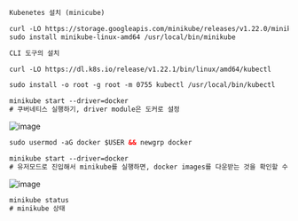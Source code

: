 ```html:ku.html
Kubenetes 설치 (minicube) 

curl -LO https://storage.googleapis.com/minikube/releases/v1.22.0/minikube-linux-amd64 
sudo install minikube-linux-amd64 /usr/local/bin/minikube 

CLI 도구의 설치 

curl -LO https://dl.k8s.io/release/v1.22.1/bin/linux/amd64/kubectl 

sudo install -o root -g root -m 0755 kubectl /usr/local/bin/kubectl 
```
```html:ku1.html
minikube start --driver=docker
# 쿠버네티스 실행하기, driver module은 도커로 설정
```
![image](https://user-images.githubusercontent.com/58325946/217416911-7507500e-1f6e-455d-9660-0ca3cc22b451.png)
```html:ku2.html
sudo usermod -aG docker $USER && newgrp docker

minikube start --driver=docker
# 유저모드로 진입해서 minikube를 실행하면, docker images를 다운받는 것을 확인할 수 있다.
```
![image](https://user-images.githubusercontent.com/58325946/217417321-6d4c97a4-d387-4f0b-9ec3-e9cd1aef0841.png)
```html:ku3.html
minikube status
# minikube 상태 
```
